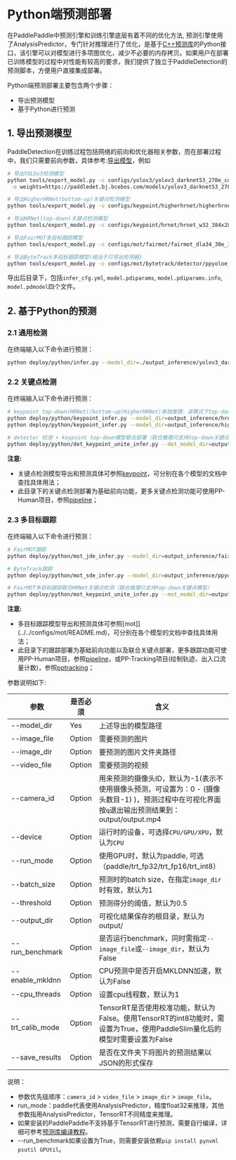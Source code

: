 # Python端预测部署

在PaddlePaddle中预测引擎和训练引擎底层有着不同的优化方法, 预测引擎使用了AnalysisPredictor，专门针对推理进行了优化，是基于[C++预测库](https://www.paddlepaddle.org.cn/documentation/docs/zh/advanced_guide/inference_deployment/inference/native_infer.html)的Python接口，该引擎可以对模型进行多项图优化，减少不必要的内存拷贝。如果用户在部署已训练模型的过程中对性能有较高的要求，我们提供了独立于PaddleDetection的预测脚本，方便用户直接集成部署。


Python端预测部署主要包含两个步骤：
- 导出预测模型
- 基于Python进行预测

## 1. 导出预测模型

PaddleDetection在训练过程包括网络的前向和优化器相关参数，而在部署过程中，我们只需要前向参数，具体参考:[导出模型](../EXPORT_MODEL.md)，例如

```bash
# 导出YOLOv3检测模型
python tools/export_model.py -c configs/yolov3/yolov3_darknet53_270e_coco.yml --output_dir=./inference_model \
 -o weights=https://paddledet.bj.bcebos.com/models/yolov3_darknet53_270e_coco.pdparams

# 导出HigherHRNet(bottom-up)关键点检测模型
python tools/export_model.py -c configs/keypoint/higherhrnet/higherhrnet_hrnet_w32_512.yml -o weights=https://paddledet.bj.bcebos.com/models/keypoint/higherhrnet_hrnet_w32_512.pdparams

# 导出HRNet(top-down)关键点检测模型
python tools/export_model.py -c configs/keypoint/hrnet/hrnet_w32_384x288.yml -o weights=https://paddledet.bj.bcebos.com/models/keypoint/hrnet_w32_384x288.pdparams

# 导出FairMOT多目标跟踪模型
python tools/export_model.py -c configs/mot/fairmot/fairmot_dla34_30e_1088x608.yml -o weights=https://paddledet.bj.bcebos.com/models/mot/fairmot_dla34_30e_1088x608.pdparams

# 导出ByteTrack多目标跟踪模型(相当于只导出检测器)
python tools/export_model.py -c configs/mot/bytetrack/detector/ppyoloe_crn_l_36e_640x640_mot17half.yml -o weights=https://paddledet.bj.bcebos.com/models/mot/ppyoloe_crn_l_36e_640x640_mot17half.pdparams
```

导出后目录下，包括`infer_cfg.yml`, `model.pdiparams`,  `model.pdiparams.info`, `model.pdmodel`四个文件。


## 2. 基于Python的预测

### 2.1 通用检测
在终端输入以下命令进行预测：
```bash
python deploy/python/infer.py --model_dir=./output_inference/yolov3_darknet53_270e_coco --image_file=./demo/000000014439.jpg --device=GPU
```

### 2.2 关键点检测
在终端输入以下命令进行预测：
```bash
# keypoint top-down(HRNet)/bottom-up(HigherHRNet)单独推理，该模式下top-down模型HRNet只支持单人截图预测
python deploy/python/keypoint_infer.py --model_dir=output_inference/hrnet_w32_384x288/ --image_file=./demo/hrnet_demo.jpg --device=GPU --threshold=0.5
python deploy/python/keypoint_infer.py --model_dir=output_inference/higherhrnet_hrnet_w32_512/ --image_file=./demo/000000014439_640x640.jpg --device=GPU --threshold=0.5

# detector 检测 + keypoint top-down模型联合部署（联合推理只支持top-down关键点模型）
python deploy/python/det_keypoint_unite_infer.py --det_model_dir=output_inference/yolov3_darknet53_270e_coco/ --keypoint_model_dir=output_inference/hrnet_w32_384x288/ --video_file={your video name}.mp4  --device=GPU
```
**注意:**
 - 关键点检测模型导出和预测具体可参照[keypoint](../../configs/keypoint/README.md)，可分别在各个模型的文档中查找具体用法；
 - 此目录下的关键点检测部署为基础前向功能，更多关键点检测功能可使用PP-Human项目，参照[pipeline](../pipeline/README.md)；


### 2.3 多目标跟踪
在终端输入以下命令进行预测：
```bash
# FairMOT跟踪
python deploy/python/mot_jde_infer.py --model_dir=output_inference/fairmot_dla34_30e_1088x608 --video_file={your video name}.mp4 --device=GPU

# ByteTrack跟踪
python deploy/python/mot_sde_infer.py --model_dir=output_inference/ppyoloe_crn_l_36e_640x640_mot17half/ --tracker_config=deploy/python/tracker_config.yml --video_file={your video name}.mp4 --device=GPU --scaled=True

# FairMOT多目标跟踪联合HRNet关键点检测（联合推理只支持top-down关键点模型）
python deploy/python/mot_keypoint_unite_infer.py --mot_model_dir=output_inference/fairmot_dla34_30e_1088x608/ --keypoint_model_dir=output_inference/hrnet_w32_384x288/ --video_file={your video name}.mp4 --device=GPU
```

**注意:**
 - 多目标跟踪模型导出和预测具体可参照[mot]](../../configs/mot/README.md)，可分别在各个模型的文档中查找具体用法；
 - 此目录下的跟踪部署为基础前向功能以及联合关键点部署，更多跟踪功能可使用PP-Human项目，参照[pipeline](../pipeline/README.md)，或PP-Tracking项目(绘制轨迹、出入口流量计数)，参照[pptracking](../pptracking/README.md)；


参数说明如下:

| 参数 | 是否必须|含义 |
|-------|-------|----------|
| --model_dir | Yes| 上述导出的模型路径 |
| --image_file | Option | 需要预测的图片 |
| --image_dir  | Option |  要预测的图片文件夹路径   |
| --video_file | Option | 需要预测的视频 |
| --camera_id | Option | 用来预测的摄像头ID，默认为-1(表示不使用摄像头预测，可设置为：0 - (摄像头数目-1) )，预测过程中在可视化界面按`q`退出输出预测结果到：output/output.mp4|
| --device | Option | 运行时的设备，可选择`CPU/GPU/XPU`，默认为`CPU`|
| --run_mode | Option |使用GPU时，默认为paddle, 可选（paddle/trt_fp32/trt_fp16/trt_int8）|
| --batch_size | Option |预测时的batch size，在指定`image_dir`时有效，默认为1 |
| --threshold | Option|预测得分的阈值，默认为0.5|
| --output_dir | Option|可视化结果保存的根目录，默认为output/|
| --run_benchmark | Option| 是否运行benchmark，同时需指定`--image_file`或`--image_dir`，默认为False |
| --enable_mkldnn | Option | CPU预测中是否开启MKLDNN加速，默认为False |
| --cpu_threads | Option| 设置cpu线程数，默认为1 |
| --trt_calib_mode | Option| TensorRT是否使用校准功能，默认为False。使用TensorRT的int8功能时，需设置为True，使用PaddleSlim量化后的模型时需要设置为False |
| --save_results | Option| 是否在文件夹下将图片的预测结果以JSON的形式保存 |


说明：

- 参数优先级顺序：`camera_id` > `video_file` > `image_dir` > `image_file`。
- run_mode：paddle代表使用AnalysisPredictor，精度float32来推理，其他参数指用AnalysisPredictor，TensorRT不同精度来推理。
- 如果安装的PaddlePaddle不支持基于TensorRT进行预测，需要自行编译，详细可参考[预测库编译教程](https://paddleinference.paddlepaddle.org.cn/user_guides/source_compile.html)。
- --run_benchmark如果设置为True，则需要安装依赖`pip install pynvml psutil GPUtil`。
